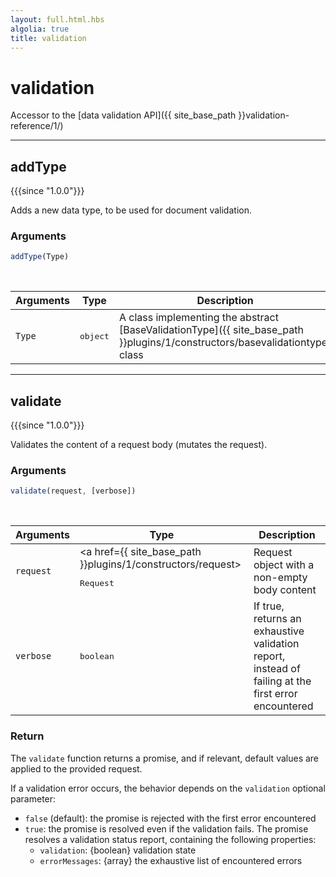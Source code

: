 ```yaml
---
layout: full.html.hbs
algolia: true
title: validation
---
```


# validation

Accessor to the [data validation API]({{ site_base_path }}validation-reference/1/)

---

## addType

{{{since "1.0.0"}}}

Adds a new data type, to be used for document validation.

### Arguments

```js
addType(Type)
```

<br/>

| Arguments | Type | Description |
|-----------|------|-------------|
| `Type` | <pre>object</pre> | A class implementing the abstract [BaseValidationType]({{ site_base_path }}plugins/1/constructors/basevalidationtype) class |

---

## validate

{{{since "1.0.0"}}}

Validates the content of a request body (mutates the request).

### Arguments

```js
validate(request, [verbose])
```
<br/>

| Arguments | Type | Description |
|-----------|------|-------------|
| `request` | <a href={{ site_base_path }}plugins/1/constructors/request><pre>Request</pre></a> | Request object with a non-empty body content |
| `verbose` | <pre>boolean</pre> | If true, returns an exhaustive validation report, instead of failing at the first error encountered |

### Return

The `validate` function returns a promise, and if relevant, default values are applied to the provided request.

If a validation error occurs, the behavior depends on the `validation` optional parameter:

* `false` (default): the promise is rejected with the first error encountered
* `true`: the promise is resolved even if the validation fails. The promise resolves a validation status report, containing the following properties:
  * `validation`: {boolean} validation state
  * `errorMessages`: {array} the exhaustive list of encountered errors
